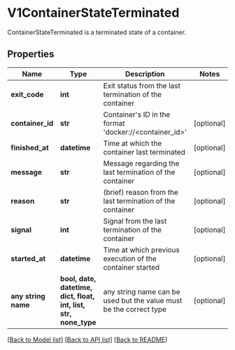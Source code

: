 # V1ContainerStateTerminated

ContainerStateTerminated is a terminated state of a container.

## Properties
Name | Type | Description | Notes
------------ | ------------- | ------------- | -------------
**exit_code** | **int** | Exit status from the last termination of the container | 
**container_id** | **str** | Container&#39;s ID in the format &#39;docker://&lt;container_id&gt;&#39; | [optional] 
**finished_at** | **datetime** | Time at which the container last terminated | [optional] 
**message** | **str** | Message regarding the last termination of the container | [optional] 
**reason** | **str** | (brief) reason from the last termination of the container | [optional] 
**signal** | **int** | Signal from the last termination of the container | [optional] 
**started_at** | **datetime** | Time at which previous execution of the container started | [optional] 
**any string name** | **bool, date, datetime, dict, float, int, list, str, none_type** | any string name can be used but the value must be the correct type | [optional]

[[Back to Model list]](../README.md#documentation-for-models) [[Back to API list]](../README.md#documentation-for-api-endpoints) [[Back to README]](../README.md)


